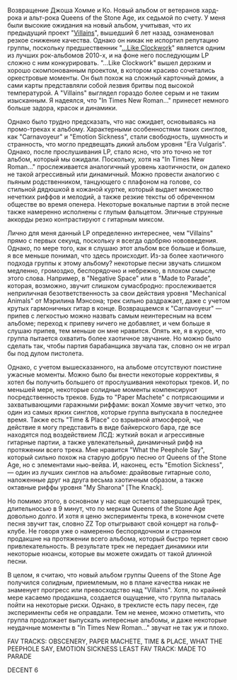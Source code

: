 Возвращение Джоша Хомме и Ко. Новый альбом от ветеранов хард-рока и альт-рока Queens of the Stone Age, их седьмой по счету. У меня были высокие ожидания на новый альбом, учитывая, что их предыдущий проект "<a href="/videos/2360" target="_blank">Villains</a>", вышедший 6 лет назад, ознаменовал резкое снижение качества. Однако он никак не испортил репутацию группы, поскольку предшественник "<a href="/videos/964" target="_blank">...Like Clockwork</a>" является одним из лучших рок-альбомов 2010-х, и на фоне него последующим LP сложно с ним конкурировать. "...Like Clockwork" вышел дерзким и хорошо скомпонованным проектом, в котором красиво сочетались оркестровые моменты. Он был похож на сложный карточный домик, а сами карты представляли собой лезвия бритвы под высокой температурой. А "Villains" выглядел гораздо более серым и не таким изысканным. Я надеялся, что "In Times New Roman..." принесет немного больше задора, красок и динамики.

Однако было трудно предсказать, что нас ожидает, основываясь на промо-треках к альбому. Характерными особенностями таких синглов, как "Carnavoyeur" и "Emotion Sickness", стали свободность, шумность и странность, что могло предвещать дикий альбом уровня "Era Vulgaris". Однако, после прослушивания LP, стало ясно, что это точно не тот альбом, который мы ожидали. Поскольку, хотя на "In Times New Roman..." прослеживается аналогичный уровень хаотичности, он далеко не такой агрессивный или динамичный. Можно провести аналогию с пьяным родственником, танцующего с плафоном на голове, со стильной дядюшкой в кожаной куртке, который выдает множество нечетких риффов и мелодий, а также резкие тексты об обреченном обществе во время опенера. Некоторые вокальные партии в этой песне также намеренно исполнены с глупым фальцетом. Эпичные струнные аккорды резко контрастируют с гитарным миксом.

Лично для меня данный LP определенно интереснее, чем "Villains" прямо с первых секунд, поскольку я всегда одобряю нововведения. Однако, по мере того, как я слушаю этот альбом все больше и больше, я все меньше понимал, что здесь происходит. Из-за более хаотичного подхода группы к этому альбому? некоторые песни звучать слишком медленно, громоздко, беспорядочно и небрежно, в плохом смысле этого слова. Например, в "Negative Space" или в "Made to Parade", которая, возможно, звучит слишком сумасбродно: прослеживается неприличная безответственность за свои действия уровня "Mechanical Animals" от Мэрилина Мэнсона; трек сильно раздражает, даже с учетом крутых гармоничных гитар в конце. Возвращаемся к "Carnavoyeur" — припев с легкостью можно назвать самым неинтересным на всем альбоме; переход к припеву ничего не добавляет, и чем больше я слушаю припев, тем меньше он мне нравится. Опять же, я в курсе, что группа пытается охватить более хаотичное звучание. Но можно было сделать так, чтобы партия барабанщика звучала так, словно он не играл бы под дулом пистолета.

Однако, с учетом вышесказанного, на альбоме отсутствуют поистине ужасные моменты. Можно было бы внести некоторые коррективы, я хотел бы получить большего от прослушивания некоторых треков. И, по меньшей мере, некоторые солидные моменты компенсируют посредственность треков. Будь то "Paper Machete" с потрясающими и захватывающими гаражными риффами: вокал Хомме звучит четко, это один из самых ярких синглов, которые группа выпускала в последнее время. Также есть "Time & Place" со взрывной атмосферой, чье действие я могу представить в виде байкерского бара, где все находятся под воздействием ЛСД: жуткий вокал и агрессивные гитарные партии, а также увлекательный, динамичный рифф на протяжении всего трека. Мне нравится "What the Peephole Say", который сильно похож на старую добрую песню от Queens of the Stone Age, но с элементами нью-вейва. И, наконец, есть "Emotion Sickness", — один из лучших синглов на альбоме: драйвовые гитарные соло, наложенные друг на друга весьма хаотичным образом, а также октавные риффы уровня "My Sharona" [The Knack].

Но помимо этого, в основном у нас еще остается завершающий трек, длительносью в 9 минут, что по меркам Queens of the Stone Age довольно долго. И хотя я ценю эксперименты трека, в конечном счете песня звучит так, словно ZZ Top отыгрывают свой концерт на гольф-клубе. Не говоря уже о намеренно беспорядочном и странном продакшне на протяжении всего альбома, который быстро теряет свою привлекательность. В результате трек не передает динамики или некоторые нюансы, которые вы можете ожидать от такой длинной песни.

В целом, я считаю, что новый альбом группы Queens of the Stone Age получился солидным, приемлемым, но в плане качества никак не знаменует прогресс или превосходство над "Villains". Хотя, по крайней мере касаемо продакшна, создается ощущение, что группа пыталась пойти на некоторые риски. Однако, в треклисте есть пару песен, где эксперименты себя не оправдали. Тем не менее, можно отметить, что группа продолжает выпускать интересные альбомы, и даже некоторые неудачные моменты в "In Times New Roman..." звучат не так уж и плохо.

FAV TRACKS: OBSCENERY, PAPER MACHETE, TIME & PLACE, WHAT THE PEEPHOLE SAY, EMOTION SICKNESS
LEAST FAV TRACK: MADE TO PARADE

DECENT 6
